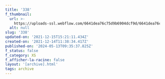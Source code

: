 ```yaml
---
title: '338'
f_thumbnail:
  url: >-
    https://uploads-ssl.webflow.com/6641dea76c75d9b6904dcf9d/6641dea76c75d9b6904dd2f6_338.jpg
  alt: null
slug: '338'
updated-on: '2021-12-15T15:21:11.434Z'
created-on: '2021-12-14T11:38:34.417Z'
published-on: '2024-05-13T09:35:37.825Z'
f_status: false
f_category: XS
f_afficher-la-racine: false
layout: '[archive].html'
tags: archive
---
```



